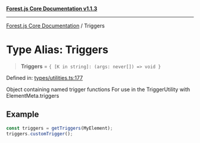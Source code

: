 [**Forest.js Core Documentation v1.1.3**](../README.md)

***

[Forest.js Core Documentation](../README.md) / Triggers

# Type Alias: Triggers

> **Triggers** = `{ [K in string]: (args: never[]) => void }`

Defined in: [types/utilities.ts:177](https://github.com/GrangbelrLurain/forest-js/blob/bdde5e53b4a2b124cb391dbc48a1becdc370cd3d/packages/core/src/types/utilities.ts#L177)

Object containing named trigger functions
For use in the TriggerUtility with ElementMeta.triggers

## Example

```ts
const triggers = getTriggers(MyElement);
triggers.customTrigger();
```

